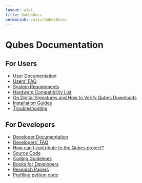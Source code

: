 ```yaml
---
layout: wiki
title: QubesDocs
permalink: /wiki/QubesDocs/
---
```


Qubes Documentation
===================

For Users
---------

-   [User Documentation](/wiki/UserDoc)
-   [Users' FAQ](/wiki/UserFaq)
-   [System Requirements](/wiki/SystemRequirements)
-   [Hardware Compatibility List](/wiki/HCL)
-   [On Digital Signatures and How to Verify Qubes Downloads](/wiki/VerifyingSignatures)
-   [Installation Guides](/wiki/QubesDownloads)
-   [Troubleshooting](/wiki/TroubleShooting)

For Developers
--------------

-   [Developer Documentation](/wiki/SystemDoc)
-   [Developers' FAQ](/wiki/DevelFaq)
-   [How can I contribute to the Qubes project?](/wiki/ContributingHowto)
-   [Source Code](/wiki/SourceCode)
-   [Coding Guidelines](/wiki/CodingStyle)
-   [Books for Developers](/wiki/DevelBooks)
-   [Research Papers](/wiki/QubesResearch)
-   [Profiling python code](/wiki/Profiling)

